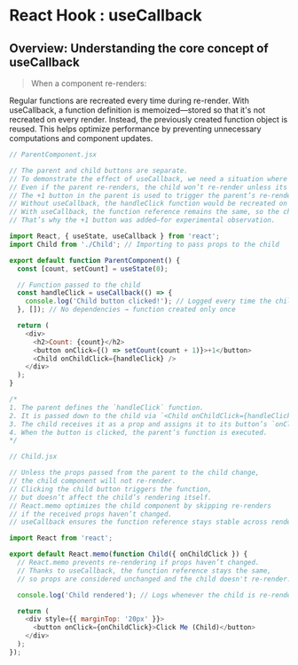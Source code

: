 # React Hook : useCallback
## Overview: Understanding the core concept of useCallback
>When a component re-renders:

Regular functions are recreated every time during re-render.
With useCallback, a function definition is memoized—stored so that it's not recreated on every render.
Instead, the previously created function object is reused.
This helps optimize performance by preventing unnecessary computations and component updates.

```js
// ParentComponent.jsx

// The parent and child buttons are separate.
// To demonstrate the effect of useCallback, we need a situation where the parent re-renders.
// Even if the parent re-renders, the child won’t re-render unless its props have changed.
// The +1 button in the parent is used to trigger the parent’s re-render without changing any props passed to the child.
// Without useCallback, the handleClick function would be recreated on every render, causing the child to re-render due to receiving a new prop reference.
// With useCallback, the function reference remains the same, so the child doesn’t re-render.
// That’s why the +1 button was added—for experimental observation.

import React, { useState, useCallback } from 'react';
import Child from './Child'; // Importing to pass props to the child

export default function ParentComponent() {
  const [count, setCount] = useState(0);

  // Function passed to the child
  const handleClick = useCallback(() => {
    console.log('Child button clicked!'); // Logged every time the child button is clicked
  }, []); // No dependencies → function created only once

  return (
    <div>
      <h2>Count: {count}</h2>
      <button onClick={() => setCount(count + 1)}>+1</button>
      <Child onChildClick={handleClick} />
    </div>
  );
}

/*
1. The parent defines the `handleClick` function.
2. It is passed down to the child via `<Child onChildClick={handleClick} />`.
3. The child receives it as a prop and assigns it to its button’s `onClick`.
4. When the button is clicked, the parent’s function is executed.
*/

```
```js
// Child.jsx

// Unless the props passed from the parent to the child change,
// the child component will not re-render.
// Clicking the child button triggers the function,
// but doesn’t affect the child’s rendering itself.
// React.memo optimizes the child component by skipping re-renders
// if the received props haven’t changed.
// useCallback ensures the function reference stays stable across renders.

import React from 'react';

export default React.memo(function Child({ onChildClick }) {
  // React.memo prevents re-rendering if props haven’t changed.
  // Thanks to useCallback, the function reference stays the same,
  // so props are considered unchanged and the child doesn't re-render.

  console.log('Child rendered'); // Logs whenever the child is re-rendered

  return (
    <div style={{ marginTop: '20px' }}>
      <button onClick={onChildClick}>Click Me (Child)</button>
    </div>
  );
});

```
